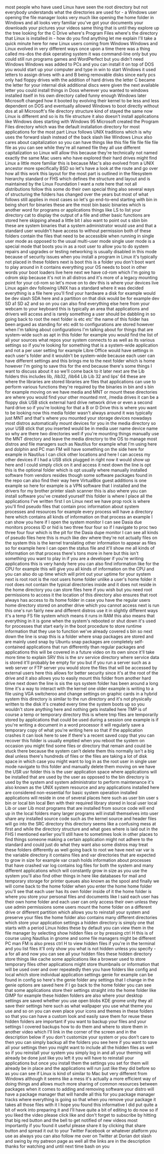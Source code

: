 
most people who have used Linux have seen the root directory but not
everybody understands what the directories are used for - a Windows
user opening the file manager looks very much like opening the home folder in
Windows and all looks very familiar you've got your documents your downloads
your pictures your videos same thing that is until they explore up the tree
looking for the C Drive
where's Program Files where's the directory that Linux is installed in -
how do you find anything let me explain I'll take a quick minute here for new
Linux users coming from Windows Windows and Linux evolved in very different ways
once upon a time there was a thing called ms-dos the disk operating system
it was command-line only but you could still run programs games and WordPerfect
but you didn't need Windows Windows was added to PCs and you can install it on
top of DOS you would start up your computer and type in win to start
Windows it used letters to assign drives with a and B being removable disks since
early pcs only had floppy drives with the addition of hard drives the letter C
became the letter for your internal disk additional discs were given the next
available letter you could install things in Doss wherever you wanted to
windows installed itself in his own directory called funny enough Windows
later Microsoft changed how it booted by evolving their kernel to be less and
less dependent on DOS and eventually allowed Windows to boot directly without
dos at all Microsoft's file directory structure kind of stayed the same
now Linux is different and so is its file structure it also doesn't install
applications like Windows does starting with Windows 95 Microsoft created the
Program Files directory which was the default installation directory for most
applications for the most part Linux follows UNIX traditions which is why
uses the forward slash instead of the back slash like Windows Linux also cares
about capitalization so you can have things like this file file file file
file file as you can see while they're all named file they all use different
capitalization so Linux will allow this because they're technically not named
exactly the same Mac users who have explored their hard drives might find
Linux a little more familiar this is because Mac's also evolved from a UNIX
ancestor more specifically BSD so let's have a look at the route and go over how
all this work this layout for the most part is
outlined in the filesystem hierarchy standard or FHS which defines the
structure and layout and is maintained by the Linux Foundation
I want a note here that not all distributions follow this some do their
own special thing also several ways of structuring the folders has changed over
the years but most of what follows still applies in most cases so let's go
end-to-end starting with bin in being short for binaries these are the most
bin
basic binaries which is another word for programs or applications things like LS
to list your directory cat to display the output of a file and other basic
functions are stored here skipping ahead a little bit I also want to point out s
sbin
bin these are system binaries that a system administrator would use and that
a standard user wouldn't have access to without permission
both of these folders contain the files that need to be accessible when running
in single user mode as opposed to the usual multi-user mode single user mode
is a special mode that boots you in as a root user to allow you to do system
repairs and upgrades or testing networking is usually disabled in this
mode because of security issues when you install a program in Linux it's
typically not placed in these folders next is boot this is a folder you don't
boot
want to play around in it contains everything your OS needs to boot in
other words your boot loaders live here next we have cd-rom which I'm going to
cdrom
skip because it's not in all distros and it's more of a legacy mounting point for
your cd-rom so let's move on to dev this is where your devices live Linux again
dev
following UNIX has a standard where it was decided everything is a file
here you'll find your hardware a disk for example would be dev slash SDA here
and a partition on that disk would be for example dev SD a1 SD a2 and so on
you can also find everything else here from your webcam to your keyboard this
is typically an area that applications and drivers will access and is rarely
something a user should be dabbling in so going back to root the next folder is
etc
etc' the name of this folder has been argued as standing for etc edit to
configurations are stored however when I'm talking about
configurations I'm talking about for things that are system-wide such as apt
in this folder for example you would find the list of all your sources what
repos your system connects to as well as its various settings so if you're
looking for something that is a system-wide application and not a per
user setting for example Libre Office would have settings in each user's
folder and it wouldn't be system-wide because each user can have different
settings and this brings me to the next folder which is home however I'm going
to save this for the end because there's some things I want to discuss about it
so we'll come back to it later next are the Lib folders this includes
lib, /lib32, /lib64
Lib Lib 32 and lips' 64 these are where the libraries are stored libraries are
files that applications can use to perform various functions they're
required by the binaries in bin and s bin for example moving on we have media
and MNT or mount these directories are where you would find your other mounted
mnt, /media
drives it can be a floppy disk USB stick external hard drive network drive or
even a second hard drive so if you're looking for that a B or D Drive this is
where you want to be looking now this media folder wasn't always around it was
typically just MNT and that's where you mounted your storage devices nowadays
most distros automatically mount devices for you in the media directory so your
USB stick that you inserted would be in media user name device name so why are
there two directories well if you're mounting things manually use the MNT
directory and leave the media directory to the OS to manage most distros and
file managers such as Nautilus for example what I'm using here and dolphin
and PC man FM will have something on the side here for example in Nautilus I can
click other locations and here I can access my other devices if I had a USB
stick plugged in right now it would show up here and I could simply click on it
and access it next down the line is opt this is the optional folder which is
opt
usually where manually installed software from vendors resides
though some software packages found in the repo can also find their way here
VirtualBox guest additions is one example so here for example is a VPN
software that I installed and the drivers for my brother printer slash
scanner this is also where you can install software you've created yourself
this folder is where I place all the applications I've written first I on
Linux next we have prop rock is where you'll find pseudo files that contain
proc
information about system processes and resources for example every process will
have a directory here which contains all kinds of information on that process an
example I can show you here if I open the system monitor I can see Dasia
due monitors process ID or hid is two three four four so if I navigate to proc
two three four four which is the pit for the Dasia dupe monitor I can see all
kinds of pseudo files here this is much like dev where they're not actually
files on the system this is the kernel translating other information to appear
as files so for example here I can open the status file and it'll show me all
kinds of information on that process there's tons more in here but this isn't
something you want to play in if you are a developer if you're writing
applications this is very handy here you can also find information like for the
CPU for example this will give you all kinds of information on the CPU and you
can also do up time which will print out your uptime for your system
next is root root is the root users home folder unlike a user's home folder it
root
does not contain the typical directories inside and it does not reside in the
home directory you can store files here if you wish but you need root
permissions to access it the location of this directory also ensures that root
always has access to its home folder in case you have the regular users home
directory stored on another drive which you cannot access next is run this one's
run
fairly new and different distros use it in slightly different ways it's a temp
FS file system which means it runs in RAM this also means that everything in
it is gone when the system's rebooted or shut down it's used for processes that
start early in the boot procedure to store runtime information that they use
to function we've already covered s bin so next down the line
is snap this is a folder where snap packages are stored and are mainly used
snap
by Ubuntu snap packages are completely self-contained applications that run
differently than regular packages and applications this will be covered in a
future video on its own since it'll take more time to explain SRV this is the
srv
service directory where service data is stored it'll probably be empty for you
but if you run a server such as a web server or FTP server you would store the
files that will be accessed by external users here this allows for better
security since it's at the root of the drive and it also allows you to easily
mount this folder from another hard drive next down the line is sis the
sys
system folder has been around a long time it's a way to interact with the
kernel one older example is writing to a file using VGA switcheroo and change
settings on graphic cards in a hybrid system this directory is similar to the
run directory and it's not physically written to the disk it's created every
time the system boots up so you wouldn't store anything here and nothing gets
installed here TMP is of course a temp or temporary directory this is where
tmp
files are temporarily stored by applications that could be used during a
session one example is if you're writing a document in a word processor it will
regularly save a temporary copy of what you're writing here so that if the
application crashes it can look here to see if there's a recent saved copy that
you can recover this folder is usually emptied when you reboot the system on
occasion you might find some files or directory that remain and could be stuck
there because the system can't delete them this normally isn't a big deal
unless there's hundreds of files or the files are taking a lot of disk space in
which case you might want to log in as the root user in single user mode
navigate to this folder and manually delete them moving on we have the USR
usr
folder this is the user application space where applications will be
installed that are used by the user as opposed to the bin directory is used by
the system and system administrator to perform maintenance it's also known as
the UNIX system resource and any applications installed here are
considered non-essential for basic system operation installed applications
will reside in one of several places here such as user bin user s bin or
local bin local Ben with their required library stored
in local user local Lib or user Lib most programs that are installed from source
code will end up in the local folders many larger programs will install
themselves into user share any installed source code such as the kernel source
and header files will go into the SRC directory this directory seems like a
confusing mess at first and while the directory structure and what goes where
is laid out in the FHS I mentioned earlier you'll still have to sometimes
look in other places to find things someone making a certain application
might not adhere to the standard and could just do what they want
also some distros may treat these folders differently as well going back
to root we have next var var is the variable directory it contains files and
var
directories that are expected to grow in size for example var crash holds
information about processes that have crashed var log contains log files for
both the system and many different applications which will constantly grow
in size as you use the system you'll also find other things in here like
databases for mail and temporary storage for printer queues also known as the
spool and finally we will come back to the home folder when you enter the home
home
folder you'll see that each user has its own folder inside of it the home folder
is where you store your personal files and documents like I said each user has
their own home folder and each user can only access their own unless they use
admin permissions some users mount the home folder on a different drive or
different partition which allows you to reinstall your system and preserve your
files the home folder also contains many different directories which store your
application settings a hidden directory is simply one that starts with a period
Linux hides these by default you can view them in the file manager by
selecting show hidden files or by pressing ctrl H this is of course using
Nautilus in gnome and some file managers might be different PC man FM is also
press ctrl H to view hidden files if you're in the terminal and you list
files it'll only show you what is not hidden unless you specify - a for all
and now you can see all your hidden files these hidden directory store
things like cache some applications like a browser used to
store temporary files other applications might store thumbnails or information
that will be used over and over repeatedly then you have folders like
config and local which store individual application settings genie for example
can be found in config so here's the genie folder any settings that I change
in the genie options are saved here if I go back to the home folder you can see
that some applications store their settings straight into the home folder
like GIMP for example these hidden folders are also where your desktop
settings are saved whether you use open blobs KDE gnome
unity they all save their settings here such as what wallpaper you use what
theme you use and so on you can even place your icons and themes in these
folders so that you can have a custom look and easily save them for reuse
these hidden folders are important if you want to backup your files and your
settings I covered backups how to do them and
where to store them in another video which I'll link in the corner of the
screen and in the description below if you don't customize your system or you
don't care to then you can simply backup all the folders you see here if you want
to save all your settings then you might want to include all the hidden files as
well so if you reinstall your system you simply log in and all your theming will
already be done just like you left it you will have to reinstall your
applications but once you install them the settings you set for them will
already be in place and the applications will run just like they did before so as
you can see if Linux is kind of similar to Mac but very different from Windows
although it seems like a mess it's actually a more efficient way of doing
things and allows much more sharing of common resources between packages when
it comes to adding and removing software your distro will have a package manager
that will handle all this for you package manager tracks where everything
is going so that when you remove your package it takes all those files with it
I hope you found this informative I did put quite a bit of work into preparing
it and I'll have quite a bit of editing to do now so if you liked the video
please click like and don't forget to subscribe by hitting that big red button
and the bell to get notified of new videos most importantly if you found it
useful please share it by clicking that share button and spread it out to your
Twitter Facebook or whatever platform you use as always you can also follow me
over on Twitter at Dorian dot slash and swing by my patreon page
as well all the links are in the description thanks for watching and
until next time bash on
you